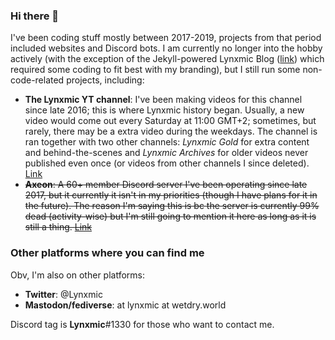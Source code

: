 ### Hi there 👋

I've been coding stuff mostly between 2017-2019, projects from that period included websites and Discord bots. I am currently no longer into the hobby actively (with the exception of the Jekyll-powered Lynxmic Blog ([link](https://lynxmic.github.io)) which required some coding to fit best with my branding), but I still run some non-code-related projects, including:

* **The Lynxmic YT channel**: I've been making videos for this channel since late 2016; this is where Lynxmic history began. Usually, a new video would come out every Saturday at 11:00 GMT+2; sometimes, but rarely, there may be a extra video during the weekdays. The channel is ran together with two other channels: *Lynxmic Gold* for extra content and behind-the-scenes and *Lynxmic Archives* for older videos never published even once (or videos from other channels I since deleted). [Link](https://youtube.com/@lynxmic)
* ~~**Axeon**: A 60+ member Discord server I've been operating since late 2017, but it currently it isn't in my priorities (though I have plans for it in the future). The reason I'm saying this is bc the server is currently 99% dead (activity-wise) but I'm still going to mention it here as long as it is still a thing. [Link](https://discord.io/lynxmic)~~

### Other platforms where you can find me

Obv, I'm also on other platforms:

* **Twitter**: @Lynxmic
* **Mastodon/fediverse**: at lynxmic at wetdry.world

Discord tag is **Lynxmic**#1330 for those who want to contact me.
